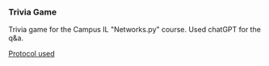 ### Trivia Game

Trivia game for the Campus IL "Networks.py" course.
Used chatGPT for the q&a.

[Protocol used](https://s3.eu-west-1.amazonaws.com/data.cyber.org.il/virtual_courses/network.py/chapter_1/protocol1.5.2.html)

